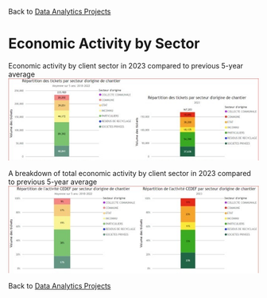 Back to [Data Analytics Projects](<../../README.md>)
# **Economic Activity by Sector**


Economic activity by client sector in 2023 compared to previous 5-year average\
![](Volume%20by%20economic%20sector.jpg)

A breakdown of total economic activity by client sector in 2023 compared to previous 5-year average\
![](Percentage%20of%20activity%20by%20economic%20sector.jpg)

Back to [Data Analytics Projects](<../../README.md>)